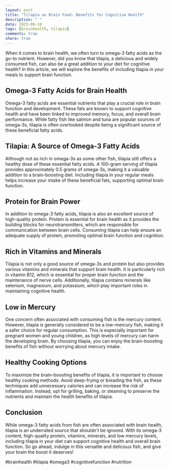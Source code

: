 ```yaml
---
layout: post
title: "Tilapia as Brain Food: Benefits for Cognitive Health"
description: " "
date: 2023-09-18
tags: [brainhealth, tilapia]
comments: true
share: true
---
```


When it comes to brain health, we often turn to omega-3 fatty acids as the go-to nutrient. However, did you know that tilapia, a delicious and widely consumed fish, can also be a great addition to your diet for cognitive health? In this article, we will explore the benefits of including tilapia in your meals to support brain function.

## Omega-3 Fatty Acids for Brain Health

Omega-3 fatty acids are essential nutrients that play a crucial role in brain function and development. These fats are known to support cognitive health and have been linked to improved memory, focus, and overall brain performance. While fatty fish like salmon and tuna are popular sources of omega-3s, tilapia is often overlooked despite being a significant source of these beneficial fatty acids.

## Tilapia: A Source of Omega-3 Fatty Acids

Although not as rich in omega-3s as some other fish, tilapia still offers a healthy dose of these essential fatty acids. A 100-gram serving of tilapia provides approximately 0.5 grams of omega-3s, making it a valuable addition to a brain-boosting diet. Including tilapia in your regular meals helps increase your intake of these beneficial fats, supporting optimal brain function.

## Protein for Brain Power

In addition to omega-3 fatty acids, tilapia is also an excellent source of high-quality protein. Protein is essential for brain health as it provides the building blocks for neurotransmitters, which are responsible for communication between brain cells. Consuming tilapia can help ensure an adequate supply of protein, promoting optimal brain function and cognition.

## Rich in Vitamins and Minerals

Tilapia is not only a good source of omega-3s and protein but also provides various vitamins and minerals that support brain health. It is particularly rich in vitamin B12, which is essential for proper brain function and the maintenance of nerve cells. Additionally, tilapia contains minerals like selenium, magnesium, and potassium, which play important roles in maintaining cognitive health.

## Low in Mercury

One concern often associated with consuming fish is the mercury content. However, tilapia is generally considered to be a low-mercury fish, making it a safer choice for regular consumption. This is especially important for pregnant women and young children, as high levels of mercury can harm the developing brain. By choosing tilapia, you can enjoy the brain-boosting benefits of fish without worrying about mercury intake.

## Healthy Cooking Options

To maximize the brain-boosting benefits of tilapia, it is important to choose healthy cooking methods. Avoid deep-frying or breading the fish, as these techniques add unnecessary calories and can increase the risk of inflammation. Instead, opt for grilling, baking, or steaming to preserve the nutrients and maintain the health benefits of tilapia.

## Conclusion

While omega-3 fatty acids from fish are often associated with brain health, tilapia is an underrated source that shouldn't be ignored. With its omega-3 content, high-quality protein, vitamins, minerals, and low mercury levels, including tilapia in your diet can support cognitive health and overall brain function. So go ahead, indulge in this versatile and delicious fish, and give your brain the boost it deserves!

#brainhealth #tilapia #omega3 #cognitivefunction #nutrition